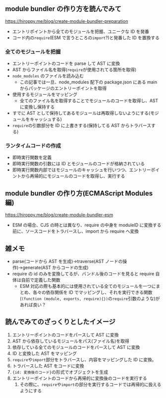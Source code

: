 ## module bundler の作り方を読んでみて

https://hiroppy.me/blog/create-module-bundler-preparation

- エントリポイントから全てのモジュールを把握、ユニークな ID を発番
- コード内の`require`(ESM で言うところの`import`?)と発番した ID を置換する

### 全てのモジュールを把握

- エントリーポイントのコードを parse して AST に変換
- AST からファイル名を取得(`require`が使用されてる箇所を取得)
- `node_modules` のファイルを読み込む
  - この記事では一旦、node_modules 配下の package.json にある main からパッケージのエントリーポイントを取得
- 使用するモジュールをマッピング
  - 全てのファイル名を取得することでモジュールのコードを取得し、AST に変換し保持する
- すでに AST として保持してあるモジュールは再取得しないようにする(モジュールをキャッシュする)
- `require`の引数部分を ID に上書きする(保持してる AST からトラバースする)

### ランタイムコードの作成

- 即時実行関数を定義
- 即時実行関数の引数には ID とモジュールのコードが格納されている
- 即時実行関数内部ではモジュールのキャッシュを行いつつ、エントリーポイントから再帰的にモジュールのコードを取得し、実行する

## module bundler の作り方(ECMAScript Modules 編)

https://hiroppy.me/blog/create-module-bundler-esm

- ESM の場合、CJS の時とは異なり、require の中身を moduleID に変換する前に、ソースコードをトラバースし、import から require へ変換

## 雑メモ

- parse(コードから AST を生成)→traverse(AST ノードの操作)→generate(AST からコードの生成)
- require の id のみを変換してるが、バンドル後のコードを見ると require 自体は自前で定義した関数
  - ESM 対応の際も基本的には使用されている全てのモジュールを一つにまとめ、各々の依存関係を ID でマッピングし、それを実行できる関数(`(function (module, exports, require){})`の`require`引数のような)があれば良い？

## 読んでみてのざっくりとしたイメージ

1. エントリーポイントのコードをパースして AST に変換
2. AST から依存しているモジュールをパス(ファイル名)を取得
3. 依存している全てのモジュールのコードをパースして AST に変換
4. ID と変換した AST をマッピング
5. `require`や`import`部分をトラバースし、内容をマッピングした ID に変換。
6. トラバースした AST をコードに変換
7. `{id: 変換後のコード}`の形式でオブジェクトを生成
8. エントリーポイントのコードから再帰的に変換後のコードを実行する
   1. その際に、`require`や`import`の部分を実行するコードでは再帰的に扱えるようにする
